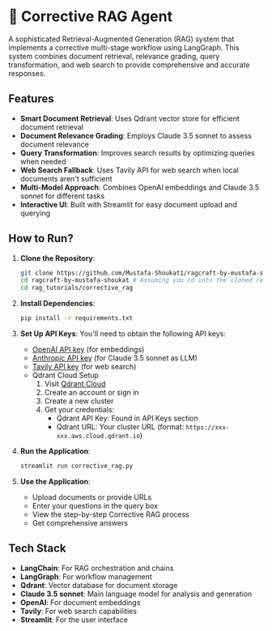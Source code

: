 # 🔄 Corrective RAG Agent
A sophisticated Retrieval-Augmented Generation (RAG) system that implements a corrective multi-stage workflow using LangGraph. This system combines document retrieval, relevance grading, query transformation, and web search to provide comprehensive and accurate responses.

## Features

- **Smart Document Retrieval**: Uses Qdrant vector store for efficient document retrieval
- **Document Relevance Grading**: Employs Claude 3.5 sonnet to assess document relevance
- **Query Transformation**: Improves search results by optimizing queries when needed
- **Web Search Fallback**: Uses Tavily API for web search when local documents aren't sufficient
- **Multi-Model Approach**: Combines OpenAI embeddings and Claude 3.5 sonnet for different tasks
- **Interactive UI**: Built with Streamlit for easy document upload and querying

## How to Run?

1. **Clone the Repository**:
   ```bash
   git clone https://github.com/Mustafa-Shoukat1/ragcraft-by-mustafa-shoukat.git
   cd ragcraft-by-mustafa-shoukat # Assuming you cd into the cloned repo first
   cd rag_tutorials/corrective_rag
   ```

2. **Install Dependencies**:
   ```bash
   pip install -r requirements.txt
   ```

3. **Set Up API Keys**:
   You'll need to obtain the following API keys:
   - [OpenAI API key](https://platform.openai.com/api-keys) (for embeddings)
   - [Anthropic API key](https://console.anthropic.com/settings/keys) (for Claude 3.5 sonnet as LLM)
   - [Tavily API key](https://app.tavily.com/home) (for web search)
   - Qdrant Cloud Setup
      1. Visit [Qdrant Cloud](https://cloud.qdrant.io/)
      2. Create an account or sign in
      3. Create a new cluster
      4. Get your credentials:
         - Qdrant API Key: Found in API Keys section
         - Qdrant URL: Your cluster URL (format: `https://xxx-xxx.aws.cloud.qdrant.io`)

4. **Run the Application**:
   ```bash
   streamlit run corrective_rag.py
   ```

5. **Use the Application**:
   - Upload documents or provide URLs
   - Enter your questions in the query box
   - View the step-by-step Corrective RAG process
   - Get comprehensive answers

## Tech Stack

- **LangChain**: For RAG orchestration and chains
- **LangGraph**: For workflow management
- **Qdrant**: Vector database for document storage
- **Claude 3.5 sonnet**: Main language model for analysis and generation
- **OpenAI**: For document embeddings
- **Tavily**: For web search capabilities
- **Streamlit**: For the user interface
